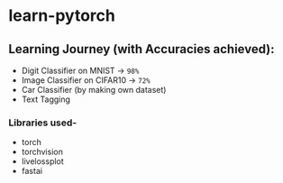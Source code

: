 # learn-pytorch

## Learning Journey (with Accuracies achieved):
- Digit Classifier on MNIST -> `98%`   
- Image Classifier on CIFAR10 -> `72%` 
- Car Classifier (by making own dataset)
- Text Tagging 

### Libraries used-
- torch
- torchvision
- livelossplot
- fastai
